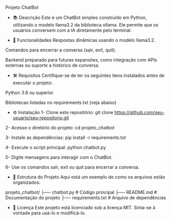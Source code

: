 Projeto ChatBot

- 📚 Descrição
Este é um ChatBot simples construído em Python, utilizando o modelo llama3.2 da biblioteca ollama. Ele permite que os usuários conversem com a IA diretamente pelo terminal.

- 🚀 Funcionalidades
Respostas dinâmicas usando o modelo llama3.2.

Comandos para encerrar a conversa (sair, exit, quit).

Backend preparado para futuras expansões, como integração com APIs externas ou suporte a histórico de conversa.

- 🛠️ Requisitos
Certifique-se de ter os seguintes itens instalados antes de executar o projeto:

Python 3.8 ou superior

Bibliotecas listadas no requirements.txt (veja abaixo)

- ⚙️ Instalação
1- Clone este repositório: git clone https://github.com/seu-usuario/seu-repositorio.git

2- Acesse o diretório do projeto: cd projeto_chatbot

3- Instale as dependências: pip install -r requirements.txt

4- Execute o script principal: python chatbot.py

5- Digite mensagens para interagir com o ChatBot.

6- Use os comandos sair, exit ou quit para encerrar a conversa.


- 📁 Estrutura do Projeto
Aqui está um exemplo de como os arquivos estão organizados: 

projeto_chatbot/
├── chatbot.py        # Código principal
├── README.md         # Documentação do projeto
├── requirements.txt  # Arquivo de dependências

- 📝 Licença
Este projeto está licenciado sob a licença MIT. Sinta-se à vontade para usá-lo e modificá-lo.

